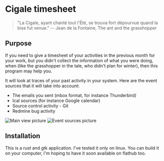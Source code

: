 # Cigale timesheet

> "La Cigale, ayant chanté tout l'Été, se trouva fort dépourvue quand la bise fut venue."
> -- Jean de la Fontaine, The ant and the grasshopper

## Purpose

If you need to give a timesheet of your activities in the previous month for
your work, but you didn't collect
the information of what you were doing, when (like the grasshopper in the tale, who didn't plan for winter), then this program may help you.

It will look at traces of your past activity in your system. Here are the event sources that it will take into account:

- The emails you sent (mbox format, for instance Thunderbird)
- Ical sources (for instance Google calendar)
- Source control activity - Git
- Redmine bug activity

![Main view picture](https://raw.githubusercontent.com/wiki/emmanueltouzery/cigale/cigale-main.png)
![Event sources picture](https://raw.githubusercontent.com/wiki/emmanueltouzery/cigale/cigale-event-sources.png)

## Installation

This is a rust and gtk application. I've tested it only on linux. You can build it on your computer, I'm hoping to
have it soon available on flathub too.
